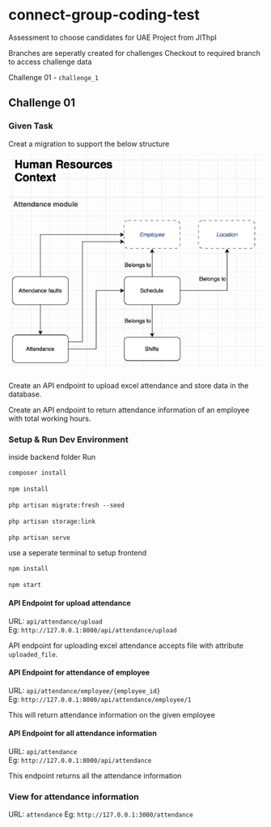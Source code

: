 # connect-group-coding-test
Assessment to choose candidates for UAE Project from JIThpl

Branches are seperatly created for challenges
Checkout to required branch to access challenge data

Challenge 01 - `challenge_1`


## Challenge 01

### Given Task

Creat a migration to support the below structure

![Alt Text](.ref/challenge_1_img.jpg "Attendance Module")

Create an API endpoint to upload excel attendance and store data in the database.

Create an API endpoint to return attendance information of an employee with total working hours.

### Setup & Run Dev Environment

inside backend folder Run

```
composer install

npm install

php artisan migrate:fresh --seed

php artisan storage:link

php artisan serve

```

use a seperate terminal to setup frontend

```
npm install

npm start
```

#### **API Endpoint for upload attendance**

URL: `api/attendance/upload`   
Eg: `http://127.0.0.1:8000/api/attendance/upload`

API endpoint for uploading excel attendance accepts file with attribute `uploaded_file`.

#### **API Endpoint for attendance of employee**

URL: `api/attendance/employee/{employee_id}`  
Eg: `http://127.0.0.1:8000/api/attendance/employee/1`  

This will return attendance information on the given employee

#### **API Endpoint for all attendance information**  

URL: `api/attendance`  
Eg: `http://127.0.0.1:8000/api/attendance`  

This endpoint returns all the attendance information

### **View for attendance information**  

URL: `attendance`
Eg: `http://127.0.0.1:3000/attendance`  



